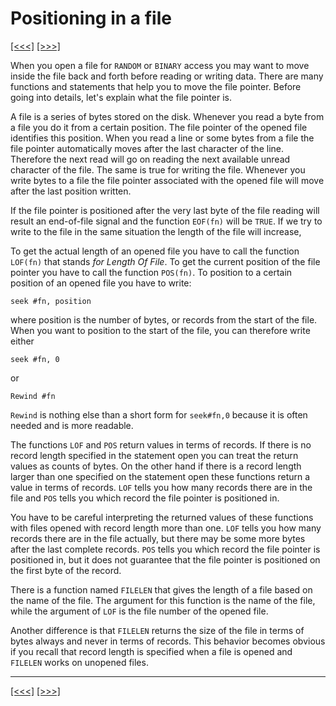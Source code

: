 # Positioning in a file

[\[\<\<\<\]](ug_12.4.md) [\[\>\>\>\]](ug_12.6.md)

When you open a file for `RANDOM` or `BINARY` access you may want to
move inside the file back and forth before reading or writing data.
There are many functions and statements that help you to move the file
pointer. Before going into details, let's explain what the file pointer
is.

A file is a series of bytes stored on the disk. Whenever you read a byte
from a file you do it from a certain position. The file pointer of the
opened file identifies this position. When you read a line or some bytes
from a file the file pointer automatically moves after the last
character of the line. Therefore the next read will go on reading the
next available unread character of the file. The same is true for
writing the file. Whenever you write bytes to a file the file pointer
associated with the opened file will move after the last position
written.

If the file pointer is positioned after the very last byte of the file
reading will result an end-of-file signal and the function `EOF(fn)`
will be `TRUE`. If we try to write to the file in the same situation the
length of the file will increase,

To get the actual length of an opened file you have to call the function
`LOF(fn)` that stands *for Length Of File*. To get the current position
of the file pointer you have to call the function `POS(fn)`. To position
to a certain position of an opened file you have to write:

    seek #fn, position

where position is the number of bytes, or records from the start of the
file. When you want to position to the start of the file, you can
therefore write either

    seek #fn, 0

or

    Rewind #fn

`Rewind` is nothing else than a short form for `seek#fn,0` because it is
often needed and is more readable.

The functions `LOF` and `POS` return values in terms of records. If
there is no record length specified in the statement open you can treat
the return values as counts of bytes. On the other hand if there is a
record length larger than one specified on the statement open these
functions return a value in terms of records. `LOF` tells you how many
records there are in the file and `POS` tells you which record the file
pointer is positioned in.

You have to be careful interpreting the returned values of these
functions with files opened with record length more than one. `LOF`
tells you how many records there are in the file actually, but there may
be some more bytes after the last complete records. `POS` tells you
which record the file pointer is positioned in, but it does not
guarantee that the file pointer is positioned on the first byte of the
record.

There is a function named `FILELEN` that gives the length of a file
based on the name of the file. The argument for this function is the
name of the file, while the argument of `LOF` is the file number of the
opened file.

Another difference is that `FILELEN` returns the size of the file in
terms of bytes always and never in terms of records. This behavior
becomes obvious if you recall that record length is specified when a
file is opened and `FILELEN` works on unopened files.

-----

[\[\<\<\<\]](ug_12.4.md) [\[\>\>\>\]](ug_12.6.md)
